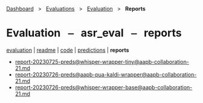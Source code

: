 [Dashboard](../../../index.md)  &nbsp; > &nbsp; [Evaluations](../../index.md)  &nbsp; > &nbsp; [Evaluation](../index.md)  &nbsp; > &nbsp; **Reports** 

# Evaluation &nbsp; ⎯ &nbsp; asr_eval &nbsp; ⎯ &nbsp; reports

[evaluation](../index.md) | [readme](../readme.md) | [code](../code.md) | [predictions](../predictions/index.md) | **reports** 

- [report-20230725-preds@whisper-wrapper-tiny@aapb-collaboration-21.md](https://github.com/clamsproject/aapb-evaluations/tree/854eeb362d3500232982eda53bda4eb47d76df51/asr_eval/report-20230725-preds@whisper-wrapper-tiny@aapb-collaboration-21.md)
- [report-20230726-preds@aapb-pua-kaldi-wrapper@aapb-collaboration-21.md](https://github.com/clamsproject/aapb-evaluations/tree/854eeb362d3500232982eda53bda4eb47d76df51/asr_eval/report-20230726-preds@aapb-pua-kaldi-wrapper@aapb-collaboration-21.md)
- [report-20230726-preds@whisper-wrapper-base@aapb-collaboration-21.md](https://github.com/clamsproject/aapb-evaluations/tree/854eeb362d3500232982eda53bda4eb47d76df51/asr_eval/report-20230726-preds@whisper-wrapper-base@aapb-collaboration-21.md)
